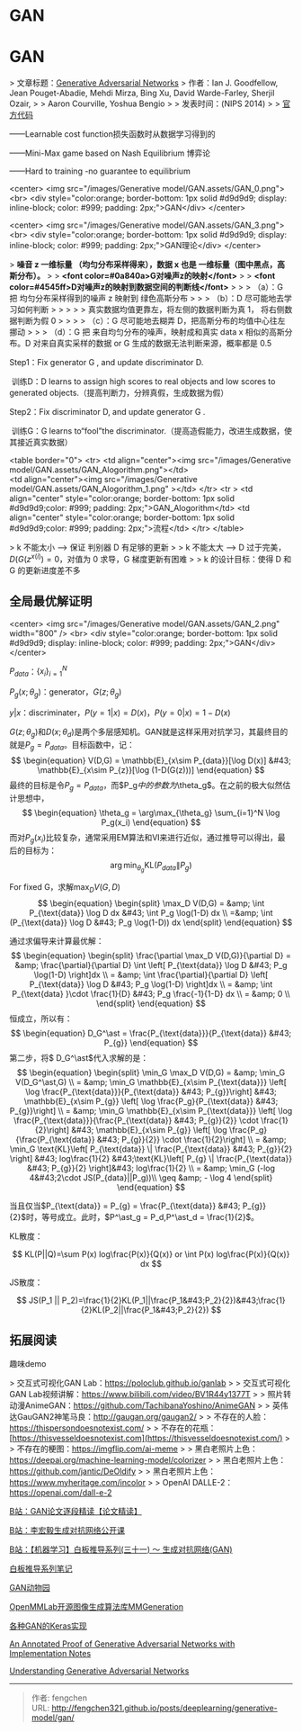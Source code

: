# GAN

# GAN

&gt; 文章标题：[Generative Adversarial Networks](https://arxiv.org/abs/1406.2661)
&gt; 作者：Ian J. Goodfellow, Jean Pouget-Abadie, Mehdi Mirza, Bing Xu, David Warde-Farley, Sherjil Ozair,
&gt;
&gt; Aaron Courville, Yoshua Bengio
&gt;
&gt; 发表时间：(NIPS  2014)
&gt;
&gt; [官方代码](https://github.com/goodfeli/adversarial)

——Learnable cost function损失函数时从数据学习得到的

——Mini-Max game based on Nash Equilibrium 博弈论

——Hard to training -no guarantee to equilibrium

&lt;center&gt;
&lt;img 
src=&#34;/images/Generative model/GAN.assets/GAN_0.png&#34;&gt;
&lt;br&gt;
&lt;div style=&#34;color:orange; border-bottom: 1px solid #d9d9d9;
display: inline-block;
color: #999;
padding: 2px;&#34;&gt;GAN&lt;/div&gt;
&lt;/center&gt;

&lt;center&gt;
&lt;img 
src=&#34;/images/Generative model/GAN.assets/GAN_3.png&#34;&gt;
&lt;br&gt;
&lt;div style=&#34;color:orange; border-bottom: 1px solid #d9d9d9;
display: inline-block;
color: #999;
padding: 2px;&#34;&gt;GAN理论&lt;/div&gt;
&lt;/center&gt;

&gt; **噪音 z 一维标量 （均匀分布采样得来），数据 x 也是 一维标量（图中黑点，高斯分布）。**
&gt;
&gt; **&lt;font color=#0a840a&gt;G对噪声z的映射&lt;/font&gt;**
&gt;
&gt; **&lt;font color=#4545ff&gt;D对噪声z的映射到数据空间的判断线&lt;/font&gt;**
&gt;
&gt; &gt; （a）：G 把 均匀分布采样得到的噪声 z 映射到 绿色高斯分布
&gt; 
&gt; &gt; （b）：D 尽可能地去学习如何判断
&gt; &gt;
&gt; &gt; &gt; 真实数据均值更靠左，将左侧的数据判断为真 1， 将右侧数据判断为假 0
&gt; &gt;
&gt; &gt; （c）：G 尽可能地去糊弄 D，把高斯分布的均值中心往左挪动
&gt; 
&gt; &gt; （d）：G 把 来自均匀分布的噪声，映射成和真实 data x 相似的高斯分布。D 对来自真实采样的数据 or G 生成的数据无法判断来源，概率都是 0.5

Step1：Fix generator G , and update discriminator D.

​       训练D：D learns to assign high scores to real objects and low scores to generated objects.（提高判断力，分辨真假，生成数据为假）

Step2：Fix discriminator D, and update generator G .

​       训练G：G learns to“fool”the discriminator.（提高造假能力，改进生成数据，使其接近真实数据）

&lt;table border=&#34;0&#34;&gt;
&lt;tr&gt;
  &lt;td align=&#34;center&#34;&gt;&lt;img src=&#34;/images/Generative model/GAN.assets/GAN_Alogorithm.png&#34;&gt;&lt;/td&gt;  
  &lt;td align=&#34;center&#34;&gt;&lt;img src=&#34;/images/Generative model/GAN.assets/GAN_Alogorithm_1.png&#34; &gt;&lt;/td&gt;
&lt;/tr&gt;
&lt;tr &gt;
        &lt;td  align=&#34;center&#34; style=&#34;color:orange; border-bottom: 1px solid #d9d9d9;color: #999;
padding: 2px;&#34;&gt;GAN_Alogorithm&lt;/td&gt;
  &lt;td   align=&#34;center&#34; style=&#34;color:orange; border-bottom: 1px solid #d9d9d9;color: #999;
padding: 2px;&#34;&gt;流程&lt;/td&gt;
&lt;/tr&gt;
&lt;/table&gt;

&gt; k 不能太小 --&gt; 保证 判别器 D 有足够的更新
&gt; 
&gt; k 不能太大 --&gt; D 过于完美，$D(G(z^{x(i)}) = 0$，对值为 0 求导，G 梯度更新有困难
&gt; 
&gt; k 的设计目标：使得 D 和 G 的更新进度差不多

## 全局最优解证明

&lt;center&gt;
&lt;img 
src=&#34;/images/Generative model/GAN.assets/GAN_2.png&#34; width=&#34;800&#34; /&gt;
&lt;br&gt;
&lt;div style=&#34;color:orange; border-bottom: 1px solid #d9d9d9;
display: inline-block;
color: #999;
padding: 2px;&#34;&gt;GAN&lt;/div&gt;
&lt;/center&gt;

$P_{data}$：$\{x_i\}_{i=1}^N$

$P_g(x;\theta_g)$：generator，$G(z;\theta_g)$

$y|x$：discriminater，$P(y=1|x)=D(x)$，$P(y=0|x)=1-D(x)$

$G(z;\theta_g)$和$D(x;\theta_d)$是两个多层感知机。GAN就是这样采用对抗学习，其最终目的就是$P_g = P_{data}$。目标函数中，记：
$$
\begin{equation}
​    V(D,G) = \mathbb{E}_{x\sim P_{data}}[\log D(x)] &#43; \mathbb{E}_{x\sim P_{z}}[\log (1-D(G(z)))]
\end{equation}
$$
最终的目标是令$P_g = P_{data}$​，而$P_g $​中的参数为$\theta_g$​。在之前的极大似然估计思想中，
$$
\begin{equation}
​    \theta_g = \arg\max_{\theta_g} \sum_{i=1}^N \log P_g(x_i)
\end{equation}
$$
而对$P_g(x_i)$比较复杂，通常采用EM算法和VI来进行近似，通过推导可以得出，最后的目标为：
$$
  \arg\min_{\theta_g} \text{KL}(P_{data}\|P_g)
$$


For fixed G，求解$\max_D V(G,D)$
$$
\begin{equation}
​    \begin{split}
​        \max_D V(D,G) = &amp; \int P_{\text{data}} \log D dx &#43; \int P_g \log(1-D) dx \\
​        =&amp; \int (P_{\text{data}} \log D  &#43; P_g \log(1-D)) dx
​    \end{split}
\end{equation}
$$

通过求偏导来计算最优解：
$$
\begin{equation}
​    \begin{split}
​        \frac{\partial  \max_D V(D,G)}{\partial D} = &amp; \frac{\partial}{\partial D} \int \left[ P_{\text{data}} \log D  &#43; P_g \log(1-D) \right]dx \\
​        = &amp;  \int \frac{\partial}{\partial D} \left[ P_{\text{data}} \log D  &#43; P_g \log(1-D) \right]dx \\
         = &amp; \int P_{\text{data} }\cdot \frac{1}{D} &#43; P_g \frac{-1}{1-D} dx \\
​        = &amp; 0 \\
​    \end{split}
\end{equation}
$$
恒成立，所以有：
$$
\begin{equation}
​    D_G^\ast = \frac{P_{\text{data}}}{P_{\text{data}} &#43; P_{g}}
\end{equation}
$$
第二步，将$  D_G^\ast$代入求解的是：
$$
\begin{equation}
​    \begin{split}
​        \min_G \max_D V(D,G) = &amp; \min_G V(D_G^\ast,G) \\
​        = &amp; \min_G \mathbb{E}_{x\sim P_{\text{data}}} \left[   \log \frac{P_{\text{data}}}{P_{\text{data}} &#43; P_{g}}\right] &#43; \mathbb{E}_{x\sim P_{g}} \left[   \log \frac{P_g}{P_{\text{data}} &#43; P_{g}}\right] \\
         = &amp;   \min_G \mathbb{E}_{x\sim P_{\text{data}}} \left[   \log \frac{P_{\text{data}}}{\frac{P_{\text{data}} &#43; P_{g}}{2}} \cdot \frac{1}{2}\right] &#43; \mathbb{E}_{x\sim P_{g}} \left[   \log \frac{P_g}{\frac{P_{\text{data}} &#43; P_{g}}{2}} \cdot \frac{1}{2}\right] \\
​    = &amp; \min_G \text{KL}\left[ P_{\text{data}} \| \frac{P_{\text{data}} &#43; P_{g}}{2} \right] &#43; log\frac{1}{2} &#43;\text{KL}\left[ P_{g} \| \frac{P_{\text{data}} &#43; P_{g}}{2} \right]&#43; log\frac{1}{2} \\
     =  &amp; \min_G (-log 4&#43;2\cdot JS(P_{data}||P_g))\\
​    \geq &amp; - \log 4
​    \end{split}
\end{equation}
$$


当且仅当$P_{\text{data}}  = P_{g} = \frac{P_{\text{data}} &#43; P_{g}}{2}$时，等号成立。此时，$P^\ast_g = P_d,P^\ast_d = \frac{1}{2}$。

KL散度：

$$
  KL(P||Q)=\sum P(x) log\frac{P(x)}{Q(x)} or \int P(x) log\frac{P(x)}{Q(x)} dx
$$

JS散度：

$$
  JS(P_1 || P_2)=\frac{1}{2}KL(P_1||\frac{P_1&#43;P_2}{2})&#43;\frac{1}{2}KL(P_2||\frac{P_1&#43;P_2}{2})
$$

## 拓展阅读

趣味demo

&gt; 交互式可视化GAN Lab：https://poloclub.github.io/ganlab
&gt;
&gt; 交互式可视化GAN Lab视频讲解：https://www.bilibili.com/video/BV1R44y1377T
&gt;
&gt; 照片转动漫AnimeGAN：https://github.com/TachibanaYoshino/AnimeGAN
&gt;
&gt; 英伟达GauGAN2神笔马良：http://gaugan.org/gaugan2/
&gt;
&gt; 不存在的人脸：https://thispersondoesnotexist.com/
&gt;
&gt; 不存在的花瓶：[https://thisvesseldoesnotexist.com](https://thisvesseldoesnotexist.com/)
&gt;
&gt; 不存在的梗图：https://imgflip.com/ai-meme
&gt;
&gt; 黑白老照片上色：https://deepai.org/machine-learning-model/colorizer
&gt;
&gt; 黑白老照片上色：https://github.com/jantic/DeOldify
&gt;
&gt; 黑白老照片上色：https://www.myheritage.com/incolor
&gt;
&gt; OpenAI DALLE-2：https://openai.com/dall-e-2

[B站：GAN论文逐段精读【论文精读】](https://www.bilibili.com/video/BV1rb4y187vD/?spm_id_from=333.788&amp;vd_source=d28e92983881d85b633a5acf8e46efaa)

[B站：李宏毅生成对抗网络公开课](https://www.bilibili.com/video/av24011528/)

[B站：【机器学习】白板推导系列(三十一) ～ 生成对抗网络(GAN)](https://www.bilibili.com/video/BV1eE411g7xc?spm_id_from=333.999.0.0)

[白板推导系列笔记](https://github.com/2019ChenGong/Machine-Learning-Notes/blob/master/White_2020_06_06_Generative_Adversarial_Network.pdf)

[GAN动物园](https://github.com/hindupuravinash/the-gan-zoo)

[OpenMMLab开源图像生成算法库MMGeneration](https://github.com/open-mmlab/mmgeneration)

[各种GAN的Keras实现](https://github.com/eriklindernoren/Keras-GAN)

[An Annotated Proof of Generative Adversarial Networks with Implementation Notes](http://srome.github.io/An-Annotated-Proof-of-Generative-Adversarial-Networks-with-Implementation-Notes/)

[Understanding Generative Adversarial Networks](https://github.com/goodfeli/adversarial)


---

> 作者: fengchen  
> URL: http://fengchen321.github.io/posts/deeplearning/generative-model/gan/  

